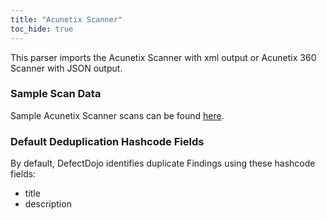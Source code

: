 ```yaml
---
title: "Acunetix Scanner"
toc_hide: true
---
```

This parser imports the Acunetix Scanner with xml output or Acunetix 360 Scanner with JSON output.

### Sample Scan Data
Sample Acunetix Scanner scans can be found [here](https://github.com/DefectDojo/django-DefectDojo/tree/master/unittests/scans/acunetix).

### Default Deduplication Hashcode Fields
By default, DefectDojo identifies duplicate Findings using these hashcode fields:

- title
- description
